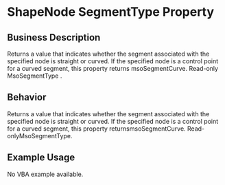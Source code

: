 # ShapeNode SegmentType Property

## Business Description
Returns a value that indicates whether the segment associated with the specified node is straight or curved. If the specified node is a control point for a curved segment, this property returns msoSegmentCurve. Read-only MsoSegmentType .

## Behavior
Returns a value that indicates whether the segment associated with the specified node is straight or curved. If the specified node is a control point for a curved segment, this property returnsmsoSegmentCurve. Read-onlyMsoSegmentType.

## Example Usage
No VBA example available.